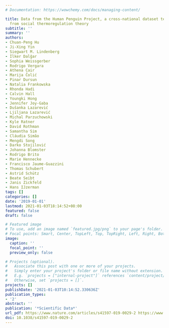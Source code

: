 ```yaml
---
# Documentation: https://wowchemy.com/docs/managing-content/

title: Data from the Human Penguin Project, a cross-national dataset testing principles
  from social thermoregulation theory
subtitle: ''
summary: ''
authors:
- Chuan-Peng Hu
- Ji-Xing Yin
- Siegwart M. Lindenberg
- İlker Dalğar
- Sophia Weissgerber
- Rodrigo Vergara
- Athena Cair
- Marija Čolić
- Pinar Dursun
- Natalia Frankowska
- Rhonda Hadi
- Calvin Hall
- Youngki Hong
- Jennifer Joy-Gaba
- Dušanka Lazarević
- Ljiljana Lazarević
- Michal Parzuchowski
- Kyle Ratner
- David Rothman
- Samantha Sim
- Cláudia Simão
- Mengdi Song
- Darko Stojilović
- Johanna Blomster
- Rodrigo Brito
- Marie Hennecke
- Francisco Jaume-Guazzini
- Thomas Schubert
- Astrid Schütz
- Beate Seibt
- Janis Zickfeld
- Hans IJzerman
tags: []
categories: []
date: '2019-01-01'
lastmod: 2021-01-03T18:14:52+08:00
featured: false
draft: false

# Featured image
# To use, add an image named `featured.jpg/png` to your page's folder.
# Focal points: Smart, Center, TopLeft, Top, TopRight, Left, Right, BottomLeft, Bottom, BottomRight.
image:
  caption: ''
  focal_point: ''
  preview_only: false

# Projects (optional).
#   Associate this post with one or more of your projects.
#   Simply enter your project's folder or file name without extension.
#   E.g. `projects = ["internal-project"]` references `content/project/deep-learning/index.md`.
#   Otherwise, set `projects = []`.
projects: []
publishDate: '2021-01-03T10:14:52.330636Z'
publication_types:
- '2'
abstract: ''
publication: '*Scientific Data*'
url_pdf: https://www.nature.com/articles/s41597-019-0029-2 https://www.nature.com/articles/s41597-019-0029-2.pdf
doi: 10.1038/s41597-019-0029-2
---
```

